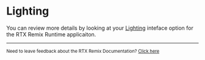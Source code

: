 # Lighting

<!--- need to add content here --->

You can review more details by looking at your [Lighting](../runtimeinterface/renderingtab/remix-runtimeinterface-rendering-lighting.md) inteface option for the RTX Remix Runtime applicaiton.

***
<sub> Need to leave feedback about the RTX Remix Documentation?  [Click here](https://github.com/NVIDIAGameWorks/rtx-remix/issues/new?assignees=nvdamien&labels=documentation%2Cfeedback%2Ctriage&projects=&template=documentation_feedback.yml&title=%5BDocumentation+feedback%5D%3A+) <sub>